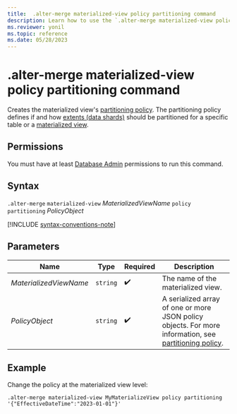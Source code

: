 ```yaml
---
title:  .alter-merge materialized-view policy partitioning command
description: Learn how to use the `.alter-merge materialized-view policy partitioning` command to create the materialized view's partitioning policy.
ms.reviewer: yonil
ms.topic: reference
ms.date: 05/28/2023
---
```

# .alter-merge materialized-view policy partitioning command

Creates the materialized view's [partitioning policy](partitioning-policy.md). The partitioning policy defines if and how [extents (data shards)](../management/extents-overview.md) should be partitioned for a specific table or a [materialized view](materialized-views/materialized-view-overview.md).

## Permissions

You must have at least [Database Admin](../access-control/role-based-access-control.md) permissions to run this command.

## Syntax

`.alter-merge` `materialized-view` *MaterializedViewName* `policy` `partitioning` *PolicyObject*

[!INCLUDE [syntax-conventions-note](../includes/syntax-conventions-note.md)]

## Parameters

|Name|Type|Required|Description|
|--|--|--|--|
|*MaterializedViewName*| `string` | :heavy_check_mark:|The name of the materialized view.|
|*PolicyObject*| `string` | :heavy_check_mark:|A serialized array of one or more JSON policy objects. For more information, see [partitioning policy](partitioning-policy.md).|

## Example

Change the policy at the materialized view level:

```kusto
.alter-merge materialized-view MyMaterializeView policy partitioning '{"EffectiveDateTime":"2023-01-01"}'
```
